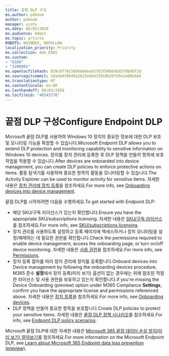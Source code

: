 ```yaml
---
title: 끝점 DLP 구성
ms.author: pebaum
author: pebaum
manager: scotv
ms.date: 08/03/2020
ms.audience: Admin
ms.topic: article
ROBOTS: NOINDEX, NOFOLLOW
localization_priority: Priority
ms.collection: Adm_O365
ms.custom:
- "6108"
- "3200001"
ms.openlocfilehash: 039c8f78c5896b66eab5763fb0bbddd3f0b06f2d
ms.sourcegitcommit: 1dada930649a2625eb6d15910b2bfd5e1e00e5b6
ms.translationtype: HT
ms.contentlocale: ko-KR
ms.lasthandoff: 08/03/2020
ms.locfileid: "46543778"
---
```

# <a name="configure-endpoint-dlp"></a><span data-ttu-id="bd0bf-102">끝점 DLP 구성</span><span class="sxs-lookup"><span data-stu-id="bd0bf-102">Configure Endpoint DLP</span></span>

<span data-ttu-id="bd0bf-103">Microsoft 끝점 DLP를 사용하여 Windows 10 장치의 중요한 정보에 대한 DLP 보호 및 모니터링 기능을 확장할 수 있습니다.</span><span class="sxs-lookup"><span data-stu-id="bd0bf-103">Microsoft Endpoint DLP allows you to extend DLP protection and monitoring capability to sensitive information on Windows 10 devices.</span></span> <span data-ttu-id="bd0bf-104">장치를 장치 관리에 등록한 후 DLP 정책을 만들어 항목에 보호 작업을 적용할 수 있습니다.</span><span class="sxs-lookup"><span data-stu-id="bd0bf-104">After devices are onboarded into device management, you can create DLP policies to enforce protective actions on items.</span></span> <span data-ttu-id="bd0bf-105">활동 탐색기를 사용하여 중요한 항목의 활동을 모니터링할 수 있습니다.</span><span class="sxs-lookup"><span data-stu-id="bd0bf-105">The Activity Explorer can be used to monitor activity for sensitive items.</span></span> <span data-ttu-id="bd0bf-106">자세한 내용은 [장치 관리에 장치 등록](https://docs.microsoft.com/microsoft-365/compliance/endpoint-dlp-getting-started#onboarding-devices-into-device-management)을 참조하세요.</span><span class="sxs-lookup"><span data-stu-id="bd0bf-106">For more info, see [Onboarding devices into device management](https://docs.microsoft.com/microsoft-365/compliance/endpoint-dlp-getting-started#onboarding-devices-into-device-management).</span></span>  

<span data-ttu-id="bd0bf-107">끝점 DLP를 시작하려면 다음을 수행하세요.</span><span class="sxs-lookup"><span data-stu-id="bd0bf-107">To get started with Endpoint DLP:</span></span>

- <span data-ttu-id="bd0bf-108">해당 SKU/구독 라이선스가 있는지 확인합니다.</span><span class="sxs-lookup"><span data-stu-id="bd0bf-108">Ensure you have the appropriate SKU/subscriptions licensing.</span></span> <span data-ttu-id="bd0bf-109">자세한 내용은 [SKU/구독 라이선스](https://docs.microsoft.com/microsoft-365/compliance/endpoint-dlp-getting-started#skusubscriptions-licensing)를 참조하세요.</span><span class="sxs-lookup"><span data-stu-id="bd0bf-109">For more info, see [SKU/subscriptions licensing](https://docs.microsoft.com/microsoft-365/compliance/endpoint-dlp-getting-started#skusubscriptions-licensing).</span></span>
- <span data-ttu-id="bd0bf-110">장치 관리를 사용하도록 설정하고 등록 페이지에 액세스하거나 장치 모니터링을 설정/해제하는 데 필요한 권한을 확인합니다.</span><span class="sxs-lookup"><span data-stu-id="bd0bf-110">Check the permissions required to enable device management, access the onboarding page, or turn on/off device monitoring.</span></span> <span data-ttu-id="bd0bf-111">자세한 내용은 [사용 권한](https://docs.microsoft.com/microsoft-365/compliance/endpoint-dlp-getting-started#permissions)을 참조하세요.</span><span class="sxs-lookup"><span data-stu-id="bd0bf-111">For more info, see [Permissions](https://docs.microsoft.com/microsoft-365/compliance/endpoint-dlp-getting-started#permissions).</span></span>
- <span data-ttu-id="bd0bf-112">장치 등록 절차를 따라 장치 관리에 장치를 등록합니다.</span><span class="sxs-lookup"><span data-stu-id="bd0bf-112">Onboard devices into Device management by following the onboarding devices procedure.</span></span> <span data-ttu-id="bd0bf-113">M365 준수 **설정**에서 장치 등록(미리 보기) 옵션이 없는 경우에는 위에 참조된 적절한 라이선스 및 사용 권한을 보유하고 있는지 확인합니다.</span><span class="sxs-lookup"><span data-stu-id="bd0bf-113">If you're missing the Device Onboarding (preview) option under M365 Compliance  **Settings**, confirm you have the appropriate license and permissions referenced above.</span></span> <span data-ttu-id="bd0bf-114">자세한 내용은 [장치 등록](https://docs.microsoft.com/microsoft-365/compliance/endpoint-dlp-getting-started#onboarding-devices)을 참조하세요.</span><span class="sxs-lookup"><span data-stu-id="bd0bf-114">For more info, see [Onboarding devices](https://docs.microsoft.com/microsoft-365/compliance/endpoint-dlp-getting-started#onboarding-devices).</span></span> 
- <span data-ttu-id="bd0bf-115">DLP 정책을 만들어 중요한 항목을 보호합니다.</span><span class="sxs-lookup"><span data-stu-id="bd0bf-115">Create DLP policies to protect your sensitive items.</span></span> <span data-ttu-id="bd0bf-116">자세한 내용은 [끝점 DLP 정책 시나리오](https://docs.microsoft.com/microsoft-365/compliance/endpoint-dlp-using?view=o365-worldwide#endpoint-dlp-policy-scenarios)를 참조하세요.</span><span class="sxs-lookup"><span data-stu-id="bd0bf-116">For info, see [Endpoint DLP policy scenarios](https://docs.microsoft.com/microsoft-365/compliance/endpoint-dlp-using?view=o365-worldwide#endpoint-dlp-policy-scenarios).</span></span>

<span data-ttu-id="bd0bf-117">Microsoft 끝점 DLP에 대한 자세한 내용은 [Microsoft 365 끝점 데이터 손실 방지(미리 보기) 알아보기](https://docs.microsoft.com/microsoft-365/compliance/endpoint-dlp-learn-about)를 참조하세요.</span><span class="sxs-lookup"><span data-stu-id="bd0bf-117">For more information on the Microsoft Endpoint DLP, see [Learn about Microsoft 365 Endpoint data loss prevention (preview)](https://docs.microsoft.com/microsoft-365/compliance/endpoint-dlp-learn-about).</span></span>